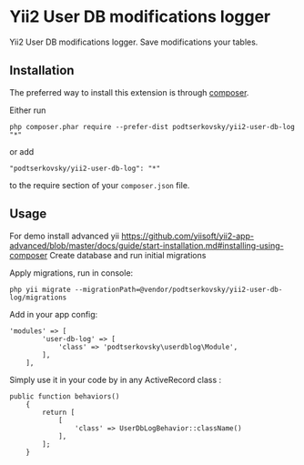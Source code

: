 Yii2 User DB modifications logger
=================================
Yii2 User DB modifications logger. Save modifications your tables.

Installation
------------

The preferred way to install this extension is through [composer](http://getcomposer.org/download/).

Either run

```
php composer.phar require --prefer-dist podtserkovsky/yii2-user-db-log "*"
```

or add

```
"podtserkovsky/yii2-user-db-log": "*"
```

to the require section of your `composer.json` file.


Usage
-----

For demo install advanced yii https://github.com/yiisoft/yii2-app-advanced/blob/master/docs/guide/start-installation.md#installing-using-composer
Create database and run initial migrations

Apply migrations, run in console:

```
php yii migrate --migrationPath=@vendor/podtserkovsky/yii2-user-db-log/migrations
```

Add in your app config:
```
'modules' => [
        'user-db-log' => [
            'class' => 'podtserkovsky\userdblog\Module',
        ],
    ],
```
Simply use it in your code by in any ActiveRecord class :

```
public function behaviors()
    {
        return [
            [
                'class' => UserDbLogBehavior::className()
            ],
        ];
    }
```

